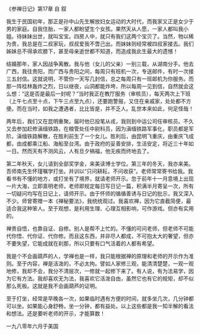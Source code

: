 
《参禅日记》第17章 自 叙

我生于民国初年，那正是孙中山先生解放妇女运动的大时代，而我家又正是女少于男的家庭。自我住胎，一家人都盼望生个女孩。果然天从人愿，一家人都叫我小姐。待妹妹出世，就叫宝宝。四房人中，就只有我们这两个宝贝了。当然，物以稀为贵，我总是在二叔家玩，叔叔爱我不啻己出。而妹妹则经常被四叔家接去。我们姊妹总不得承欢膝下，甚至母亲逝世都不知道，而造成我此生最大的遗憾！

结婚那年，家人因战争离散。我与他（女儿的父亲）一别三载，从湖南分手。他去广西，我往贵阳，而广西与贵阳之间，每周只有班机一次，专送邮件，有时一次接三五封信。这就说明，不管你一天写几封信，总之每周只有一班邮机为你服务。而那一阵桂林轰炸之烈，日以继夜，山洞都能炸垮，所以每周一见到信，自然就会这么想：“这是否是最后一封呢？”当时我正在教厅服务（审核员），每天两次上下班（上午七点至十点，下午三点至九点），还要跑警报，又住在亲戚家，处处都不方便。而在当时，如我之遭遇者，比比皆是，并不乏人。乱世本来如此，何足怪哉！

两年后，我们又在昆明重聚。届时他已投笔从戎，我则到中运公司任审核员。不久又去参加赶修滇缅铁路，在粮管处任中尉科员，因为滇缅铁路军事化，职员都是军阶。滇缅铁路解散，在胜利前生了一个女儿。胜利后，由昆明飞重庆，由重庆飞成都，由成都乘江船、海船至台湾。由于政府的妥善安排，生活安定，将近三十年如一日。然而天有不测风云，人有旦夕祸福，他无疾而终地去了。

第二年秋天，女儿请到全部奖学金，来美读博士学位。第三年的冬天，我亦来美。吾师南先生怀瑾嘱学打坐。并训以“只问耕耘，不问收获”。老师常常寄书给我。我看书有不懂的地方，或打坐有了境界，就请老师开示。忽于前年十一月意境上出现一片大海，立即禀明老师，老师即规定每日写日记一篇，积满半月寄呈一次，所有一切疑问均写在日记上，请师开示。由于怀师的循循善诱与日记的批示，我又深入不少。师曾寄赠一本《禅秘要法》，我统统观过。我喜欢禅，因为它直截简便，最适合我这种笨人。至于观想，是利用生理、心理互相影响，可作游戏。但亦有实用的。

禅贵自悟，也靠自证、自修。别人是帮不上忙的。不懂的可问老师，但老师不可能代你悟、代你证、代你修。而且这东西，并非尽人都成，不可抱太大的奢望，但亦不要失望，它能成就在刹那，所以只要有口气活着的人都有希望。

我是个不会画葫芦的人，学禅也是一样，我只能根据禅的原理和老师的开示作为准则。至于内容，禅是活泼的，不必太拘。譬如人家修三观，能清清楚楚，一观一观地修，我却不会，我分不清层次，一修就一起修下来了。有人说，有为法易学，因为它有方法。我却喜欢无为法，我喜欢它活泼自由，虽然它也有它的规矩，却不似那么死板。这就是我不会画葫芦的证明。

至于打坐，经常是早晚各一次，如果临时遇有方便的时间，就多坐几次，几分钟都可以坐。如果能心身舒畅，坐一分钟，都有益处。以上这些都是我一知半解的看法和想法。还是要听老师的开示，才能算数！

一九八零年六月于美国
